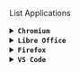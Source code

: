 List Applications

<details>
<summary><code><b>Chromium</b></code></summary>

[Click here,.](https://github.com/wahasa/Kali-Nethunter/blob/main/Note/Chromiumfix.md)
</details>

<details>
<summary><code><b>Libre Office</b></code></summary>

```
wget https://raw.githubusercontent.com/wahasa/Kali-Nethunter/main/libreofficefix.sh ; chmod +x libreofficefix.sh ; ./libreofficefix.sh
```
</details>

<details>
<summary><code><b>Firefox</b></code></summary>

[Click here,.](https://github.com/wahasa/Kali-Nethunter/blob/main/Note/Firefoxfix.md)
</details>

<details>
<summary><code><b>VS Code</b></code></summary>

```
wget https://raw.githubusercontent.com/wahasa/Kali-Nethunter/main/vscodefix.sh ; chmod +x vscodefix.sh ; ./vscodefix.sh
```
</details>
